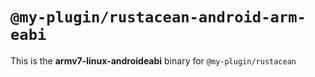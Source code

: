 # `@my-plugin/rustacean-android-arm-eabi`

This is the **armv7-linux-androideabi** binary for `@my-plugin/rustacean`
